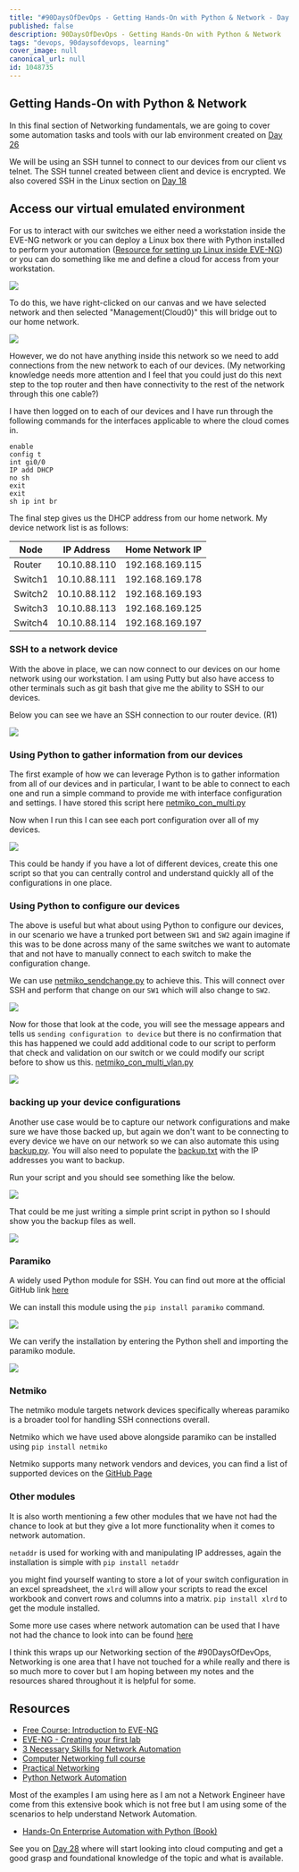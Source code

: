 ```yaml
---
title: "#90DaysOfDevOps - Getting Hands-On with Python & Network - Day 27"
published: false
description: 90DaysOfDevOps - Getting Hands-On with Python & Network
tags: "devops, 90daysofdevops, learning"
cover_image: null
canonical_url: null
id: 1048735
---
```


## Getting Hands-On with Python & Network

In this final section of Networking fundamentals, we are going to cover some automation tasks and tools with our lab environment created on [Day 26](day26.md)

We will be using an SSH tunnel to connect to our devices from our client vs telnet. The SSH tunnel created between client and device is encrypted. We also covered SSH in the Linux section on [Day 18](day18.md)

## Access our virtual emulated environment

For us to interact with our switches we either need a workstation inside the EVE-NG network or you can deploy a Linux box there with Python installed to perform your automation ([Resource for setting up Linux inside EVE-NG](https://www.youtube.com/watch?v=3Qstk3zngrY)) or you can do something like me and define a cloud for access from your workstation.

![](Images/Day27_Networking3.png)

To do this, we have right-clicked on our canvas and we have selected network and then selected "Management(Cloud0)" this will bridge out to our home network.

![](Images/Day27_Networking4.png)

However, we do not have anything inside this network so we need to add connections from the new network to each of our devices. (My networking knowledge needs more attention and I feel that you could just do this next step to the top router and then have connectivity to the rest of the network through this one cable?)

I have then logged on to each of our devices and I have run through the following commands for the interfaces applicable to where the cloud comes in.

```
enable
config t
int gi0/0
IP add DHCP
no sh
exit
exit
sh ip int br
```

The final step gives us the DHCP address from our home network. My device network list is as follows:

| Node    | IP Address   | Home Network IP |
| ------- | ------------ | --------------- |
| Router  | 10.10.88.110 | 192.168.169.115 |
| Switch1 | 10.10.88.111 | 192.168.169.178 |
| Switch2 | 10.10.88.112 | 192.168.169.193 |
| Switch3 | 10.10.88.113 | 192.168.169.125 |
| Switch4 | 10.10.88.114 | 192.168.169.197 |

### SSH to a network device

With the above in place, we can now connect to our devices on our home network using our workstation. I am using Putty but also have access to other terminals such as git bash that give me the ability to SSH to our devices.

Below you can see we have an SSH connection to our router device. (R1)

![](Images/Day27_Networking5.png)

### Using Python to gather information from our devices

The first example of how we can leverage Python is to gather information from all of our devices and in particular, I want to be able to connect to each one and run a simple command to provide me with interface configuration and settings. I have stored this script here [netmiko_con_multi.py](Networking/netmiko_con_multi.py)

Now when I run this I can see each port configuration over all of my devices.

![](Images/Day27_Networking6.png)

This could be handy if you have a lot of different devices, create this one script so that you can centrally control and understand quickly all of the configurations in one place.

### Using Python to configure our devices

The above is useful but what about using Python to configure our devices, in our scenario we have a trunked port between `SW1` and `SW2` again imagine if this was to be done across many of the same switches we want to automate that and not have to manually connect to each switch to make the configuration change.

We can use [netmiko_sendchange.py](Networking/netmiko_sendchange.py) to achieve this. This will connect over SSH and perform that change on our `SW1` which will also change to `SW2`.

![](Images/Day27_Networking7.png)

Now for those that look at the code, you will see the message appears and tells us `sending configuration to device` but there is no confirmation that this has happened we could add additional code to our script to perform that check and validation on our switch or we could modify our script before to show us this. [netmiko_con_multi_vlan.py](Networking/netmiko_con_multi_vlan.py)

![](Images/Day27_Networking8.png)

### backing up your device configurations

Another use case would be to capture our network configurations and make sure we have those backed up, but again we don't want to be connecting to every device we have on our network so we can also automate this using [backup.py](Networking/backup.py). You will also need to populate the [backup.txt](Networking/backup.txt) with the IP addresses you want to backup.

Run your script and you should see something like the below.

![](Images/Day27_Networking9.png)

That could be me just writing a simple print script in python so I should show you the backup files as well.

![](Images/Day27_Networking10.png)

### Paramiko

A widely used Python module for SSH. You can find out more at the official GitHub link [here](https://github.com/paramiko/paramiko)

We can install this module using the `pip install paramiko` command.

![](Images/Day27_Networking1.png)

We can verify the installation by entering the Python shell and importing the paramiko module.

![](Images/Day27_Networking2.png)

### Netmiko

The netmiko module targets network devices specifically whereas paramiko is a broader tool for handling SSH connections overall.

Netmiko which we have used above alongside paramiko can be installed using `pip install netmiko`

Netmiko supports many network vendors and devices, you can find a list of supported devices on the [GitHub Page](https://github.com/ktbyers/netmiko#supports)

### Other modules

It is also worth mentioning a few other modules that we have not had the chance to look at but they give a lot more functionality when it comes to network automation.

`netaddr` is used for working with and manipulating IP addresses, again the installation is simple with `pip install netaddr`

you might find yourself wanting to store a lot of your switch configuration in an excel spreadsheet, the `xlrd` will allow your scripts to read the excel workbook and convert rows and columns into a matrix. `pip install xlrd` to get the module installed.

Some more use cases where network automation can be used that I have not had the chance to look into can be found [here](https://github.com/ktbyers/pynet/tree/master/presentations/dfwcug/examples)

I think this wraps up our Networking section of the #90DaysOfDevOps, Networking is one area that I have not touched for a while really and there is so much more to cover but I am hoping between my notes and the resources shared throughout it is helpful for some.

## Resources

- [Free Course: Introduction to EVE-NG](https://www.youtube.com/watch?v=g6B0f_E0NMg)
- [EVE-NG - Creating your first lab](https://www.youtube.com/watch?v=9dPWARirtK8)
- [3 Necessary Skills for Network Automation](https://www.youtube.com/watch?v=KhiJ7Fu9kKA&list=WL&index=122&t=89s)
- [Computer Networking full course](https://www.youtube.com/watch?v=IPvYjXCsTg8)
- [Practical Networking](http://www.practicalnetworking.net/)
- [Python Network Automation](https://www.youtube.com/watch?v=xKPzLplPECU&list=WL&index=126)

Most of the examples I am using here as I am not a Network Engineer have come from this extensive book which is not free but I am using some of the scenarios to help understand Network Automation.

- [Hands-On Enterprise Automation with Python (Book)](https://www.packtpub.com/product/hands-on-enterprise-automation-with-python/9781788998512)

See you on [Day 28](day28.md) where will start looking into cloud computing and get a good grasp and foundational knowledge of the topic and what is available.
